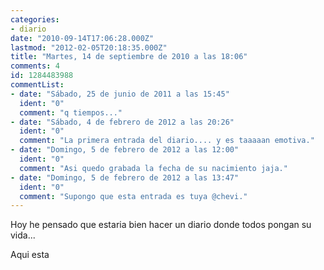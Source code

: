 ```yaml
---
categories:
- diario
date: "2010-09-14T17:06:28.000Z"
lastmod: "2012-02-05T20:18:35.000Z"
title: "Martes, 14 de septiembre de 2010 a las 18:06"
comments: 4
id: 1284483988
commentList:
- date: "Sábado, 25 de junio de 2011 a las 15:45"
  ident: "0"
  comment: "q tiempos..."
- date: "Sábado, 4 de febrero de 2012 a las 20:26"
  ident: "0"
  comment: "La primera entrada del diario.... y es taaaaan emotiva."
- date: "Domingo, 5 de febrero de 2012 a las 12:00"
  ident: "0"
  comment: "Asi quedo grabada la fecha de su nacimiento jaja."
- date: "Domingo, 5 de febrero de 2012 a las 13:47"
  ident: "0"
  comment: "Supongo que esta entrada es tuya @chevi."
---
```


Hoy he pensado que estaria bien hacer un diario donde todos pongan su vida...  
Aqui esta
